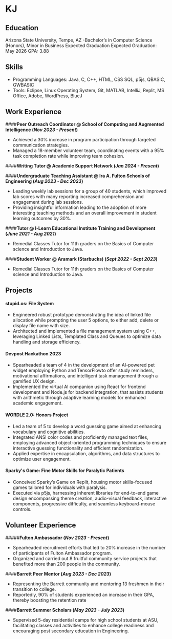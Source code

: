 # KJ

## Education
Arizona State University, Tempe, AZ
-Bachelor’s in Computer Science (Honors), Minor in Business Expected Graduation
Expected Graduation: May 2026
GPA: 3.88

## Skills

* Programming Languages: Java, C, C++, HTML, CSS SQL, p5js, QBASIC, GWBASIC
* Tools: Eclipse, Linux Operating System, Git, MATLAB, IntelliJ, Replit, MS Office, Adobe, WordPress, BlueJ

## Work Experience
####**Peer Outreach Coordinator @ School of Computing and Augmented Intelligence (_Nov 2023 - Present_)**

* Achieved a 30% increase in program participation through targeted communication strategies.
* Managed a 18-member volunteer team, coordinating events with a 95% task completion rate while improving team
cohesion.

####**Writing Tutor @ Academic Support Network (_Jan 2024 - Present_)**

####**Undergraduate Teaching Assistant @ Ira A. Fulton Schools of Engineering (_Aug 2023 - Dec 2023_)**
* Leading weekly lab sessions for a group of 40 students, which improved lab scores with many reporting increased
comprehension and engagement during lab sessions.
* Providing insightful information leading to the adoption of more interesting teaching methods and an overall
improvement in student learning outcomes by 30%.

####**Tutor @ I-Learn Educational Institute Training and Development (_June 2021 - Aug 2021_)**
* Remedial Classes Tutor for 11th graders on the Basics of Computer science and Introduction to Java.

####**Student Worker @ Aramark (Starbucks) (_Sept 2022 - Sept 2023_)**
* Remedial Classes Tutor for 11th graders on the Basics of Computer science and Introduction to Java.

## Projects
#### stupid.os: File System

* Engineered robust prototype demonstrating the idea of linked file allocation while prompting the user 5 options, to
either add, delete or display file name with size.
* Architected and implemented a file management system using C++, leveraging Linked Lists, Templated Class and
Queues to optimize data handling and storage efficiency.


#### Devpost Hackathon 2023

* Spearheaded a team of 4 in the development of an AI-powered pet widget employing Python and TensorFlowto offer
study reminders, motivational affirmations, and intelligent task management through a gamified UX design.
* Implemented the virtual AI companion using React for frontend development and Node.js for backend integration, that
assists students with arithmetic through adaptive learning models for enhanced academic engagement.

#### WORDLE 2.0: Honors Project

* Led a team of 5 to develop a word guessing game aimed at enhancing vocabulary and cognitive abilities.
* Integrated ANSI color codes and proficiently managed text files, employing advanced object-oriented programming
techniques to ensure interactive guessing functionality and efficient randomization.
* Applied expertise in encapsulation, algorithms, and data structures to optimize user engagement.


#### Sparky's Game: Fine Motor Skills for Paralytic Patients

* Conceived Sparky’s Game on Replit, housing motor skills-focused games tailored for individuals with paralysis.  
* Executed via p5js, harnessing inherent libraries for end-to-end game design encompassing theme creation, audio-visual feedback, 
interactive components, progressive difficulty, and seamless keyboard-mouse controls.

## Volunteer Experience
#####**Fulton Ambassador (_Nov 2023 - Present_)**

* Spearheaded recruitment efforts that led to 20% increase in the number of participants of Fulton Ambassador program.
* Organized and carried out 8 fruitful community service projects that benefited more than 200 people in the community.

####**Barrett Peer Mentor (_Aug 2023 - Dec 2023_)**

* Representing the Barrett community and mentoring 13 freshmen in their transition to college.
* Reportedly, 90% of students experienced an increase in their GPA, thereby boosting the retention rate


####**Barrett Summer Scholars (_May 2023 - July 2023_)**

* Supervised 5-day residential camps for high school students at ASU, facilitating classes and activities to enhance college
readiness and encouraging post secondary education in Engineering.
